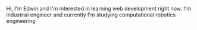 Hi, I'm Edwin and I'm interested in learning web development right now.
I'm industrial engineer and currently I'm studying computational robotics engineering

<!---
Edwin9977/Edwin9977 is a ✨ special ✨ repository because its `README.md` (this file) appears on your GitHub profile.
You can click the Preview link to take a look at your changes.
--->
